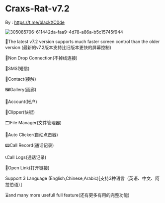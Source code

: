 # Craxs-Rat-v7.2
By : https://t.me/blackXC0de

![305085706-611442da-faa9-4d78-a86a-b5c15745f944](https://github.com/BlackXC0d/Craxs-Rat-v7.2/assets/160513337/fb6f8107-baed-43c5-9b71-74eca006dce4)




📱The latest v7.2 version supports much faster screen control than the older version (最新的v7.2版本支持比旧版本更快的屏幕控制)

📡Non Drop Connection(不掉线连接)

📩SMS(短信)

📒Contact(接触)

🖼Gallery(画廊)

🔐Account(帐户)

🔖Clipper(快艇)

🗂File Manager(文件管理器)

📌Auto Clicker(自动点击器)

📟Call Record(通话记录)

📞Call Logs(通话记录)

🔗Open Link(打开链接)

Support 3 Language (English,Chinese,Arabic)[支持3种语言（英语、中文、阿拉伯语）]

⌛️and many more usefull full feature(还有更多有用的完整功能)
